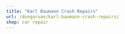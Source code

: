 ```yaml
---
title: "Karl Baumann Crash Repairs"
url: /dungarvan/karl-baumann-crash-repairs/
shop: car repair
---
```

